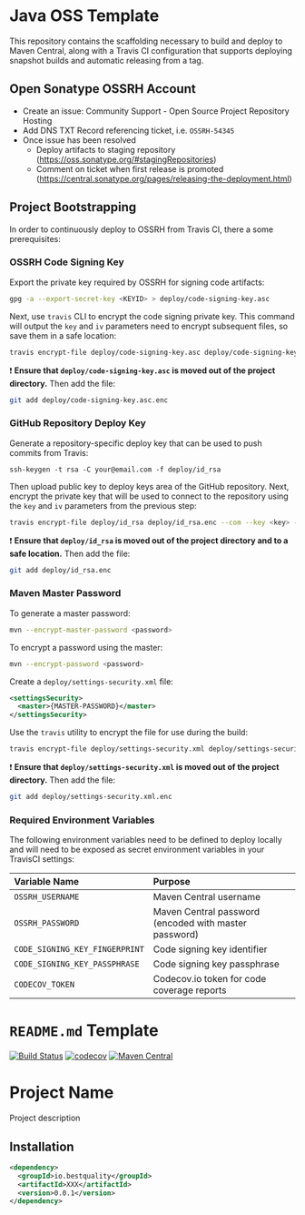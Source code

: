 # Java OSS Template
This repository contains the scaffolding necessary to build and deploy to Maven Central, 
along with a Travis CI configuration that supports deploying snapshot builds and 
automatic releasing from a tag.

## Open Sonatype OSSRH Account
* Create an issue: Community Support - Open Source Project Repository Hosting
* Add DNS TXT Record referencing ticket, i.e. `OSSRH-54345`
* Once issue has been resolved
    * Deploy artifacts to staging repository (https://oss.sonatype.org/#stagingRepositories)
    * Comment on ticket when first release is promoted (https://central.sonatype.org/pages/releasing-the-deployment.html)  

## Project Bootstrapping
In order to continuously deploy to OSSRH from Travis CI, there a some prerequisites:

### OSSRH Code Signing Key 

Export the private key required by OSSRH for signing code artifacts:

```sh
gpg -a --export-secret-key <KEYID> > deploy/code-signing-key.asc
```

Next, use `travis` CLI to encrypt the code signing private key. This command will output the `key` and `iv`
parameters need to encrypt subsequent files, so save them in a safe location:

```sh
travis encrypt-file deploy/code-signing-key.asc deploy/code-signing-key.asc.enc --com --print-key
```

:exclamation: **Ensure that `deploy/code-signing-key.asc` is moved out of the project directory.** Then add the
file:
```sh
git add deploy/code-signing-key.asc.enc
```

### GitHub Repository Deploy Key
Generate a repository-specific deploy key that can be used to push commits from Travis:

```ssh
ssh-keygen -t rsa -C your@email.com -f deploy/id_rsa
```

Then upload public key to deploy keys area of the GitHub repository. Next, encrypt the 
private key that will be used to connect to the repository using the `key` and `iv` 
parameters from the previous step:

```sh
travis encrypt-file deploy/id_rsa deploy/id_rsa.enc --com --key <key> --iv <iv>
```

:exclamation: **Ensure that `deploy/id_rsa` is moved out of the project directory and to a safe location.** Then add the file:
```sh
git add deploy/id_rsa.enc
```

### Maven Master Password
To generate a master password:
```sh
mvn --encrypt-master-password <password>
```

To encrypt a password using the master:
```sh
mvn --encrypt-password <password>
```

Create a `deploy/settings-security.xml` file:
```xml
<settingsSecurity>
  <master>{MASTER-PASSWORD}</master>
</settingsSecurity>
```

Use the `travis` utility to encrypt the file for use during the build:
```sh
travis encrypt-file deploy/settings-security.xml deploy/settings-security.xml.enc --com --key <key> --iv <iv>
```

:exclamation: **Ensure that `deploy/settings-security.xml` is moved out of the project directory.** Then add the file:
```sh
git add deploy/settings-security.xml.enc
```

### Required Environment Variables
The following environment variables need to be defined to deploy locally and will need to be exposed as 
secret environment variables in your TravisCI settings:

|Variable Name|Purpose|
|:------------|:------|
| `OSSRH_USERNAME`| Maven Central username |
| `OSSRH_PASSWORD`| Maven Central password (encoded with master password) |
| `CODE_SIGNING_KEY_FINGERPRINT`| Code signing key identifier |
| `CODE_SIGNING_KEY_PASSPHRASE`| Code signing key passphrase |
| `CODECOV_TOKEN`| Codecov.io token for code coverage reports |

# `README.md` Template
[![Build Status](https://img.shields.io/travis/ruffkat/XXX/master?color=green)](https://travis-ci.com/ruffkat/XXX)
[![codecov](https://codecov.io/gh/ruffkat/XXX/branch/master/graph/badge.svg)](https://codecov.io/gh/ruffkat/XXX)
[![Maven Central](https://img.shields.io/maven-central/v/io.bestquality/XXX.svg?color=green&label=maven%20central)](https://search.maven.org/search?q=g:io.bestquality%20AND%20a:XXX)

# Project Name
Project description

## Installation
```xml
<dependency>
  <groupId>io.bestquality</groupId>
  <artifactId>XXX</artifactId>
  <version>0.0.1</version>
</dependency>
```